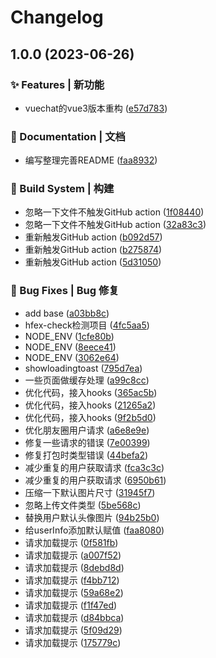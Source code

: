 # Changelog

## 1.0.0 (2023-06-26)


### ✨ Features | 新功能

* vuechat的vue3版本重构 ([e57d783](https://github.com/UzumakiHan/vue3-chat/commit/e57d78343d070e798192ee4ed5e9918dda9ccb22))


### 📝 Documentation | 文档

* 编写整理完善README ([faa8932](https://github.com/UzumakiHan/vue3-chat/commit/faa8932ee306a825fd424b27873c6b078cfe93e4))


### 👷‍ Build System | 构建

* 忽略一下文件不触发GitHub action ([1f08440](https://github.com/UzumakiHan/vue3-chat/commit/1f08440e1eff8e7cb7bda3b57a5d57dad737c0a7))
* 忽略一下文件不触发GitHub action ([32a83c3](https://github.com/UzumakiHan/vue3-chat/commit/32a83c3a0b00fcb58fca262287b45afb0821d20c))
* 重新触发GitHub action ([b092d57](https://github.com/UzumakiHan/vue3-chat/commit/b092d5795c7555f8ab209daa120b5843ecc76201))
* 重新触发GitHub action ([b275874](https://github.com/UzumakiHan/vue3-chat/commit/b275874a96044078c68fef49af7f046584c98788))
* 重新触发GitHub action ([5d31050](https://github.com/UzumakiHan/vue3-chat/commit/5d3105068b183561a8cb6c2414d7cf1152305766))


### 🐛 Bug Fixes | Bug 修复

* add base ([a03bb8c](https://github.com/UzumakiHan/vue3-chat/commit/a03bb8ce482fed830a1d31fb3ebe1d993016dc2f))
* hfex-check检测项目 ([4fc5aa5](https://github.com/UzumakiHan/vue3-chat/commit/4fc5aa51e9e2da01b48521c01722b1fed40290fc))
* NODE_ENV ([1cfe80b](https://github.com/UzumakiHan/vue3-chat/commit/1cfe80b239fac1f24d1e801b6a2ade22962c01cd))
* NODE_ENV ([8eece41](https://github.com/UzumakiHan/vue3-chat/commit/8eece412faf7651308c6b79b40b8409daa2efd5b))
* NODE_ENV ([3062e64](https://github.com/UzumakiHan/vue3-chat/commit/3062e6483cfbdbfb6b6a1adddcbc7af3c57271b8))
* showloadingtoast ([795d7ea](https://github.com/UzumakiHan/vue3-chat/commit/795d7ea14599384eb89b2de5b650432465d40bb3))
* 一些页面做缓存处理 ([a99c8cc](https://github.com/UzumakiHan/vue3-chat/commit/a99c8cc1cb91ed1e2eec9a11c98afec0b9c8843b))
* 优化代码，接入hooks ([365ac5b](https://github.com/UzumakiHan/vue3-chat/commit/365ac5b3c805ca8d0e8d779be76a5c9062d492b1))
* 优化代码，接入hooks ([21265a2](https://github.com/UzumakiHan/vue3-chat/commit/21265a2216f0feb3358b260e1b6572217537e58e))
* 优化代码，接入hooks ([9f2b5d0](https://github.com/UzumakiHan/vue3-chat/commit/9f2b5d0fb740e7b0d6241bbec1ce5519fe7dd83c))
* 优化朋友圈用户请求 ([a6e8e9e](https://github.com/UzumakiHan/vue3-chat/commit/a6e8e9ed3bb7aa1145b497e8d38a80303720d8e5))
* 修复一些请求的错误 ([7e00399](https://github.com/UzumakiHan/vue3-chat/commit/7e003998d388a8581cb211cd275e8dd969f407c7))
* 修复打包时类型错误 ([44befa2](https://github.com/UzumakiHan/vue3-chat/commit/44befa2c9dfb9a9c6ee00a223a0410ad7c4401bc))
* 减少重复的用户获取请求 ([fca3c3c](https://github.com/UzumakiHan/vue3-chat/commit/fca3c3c44cf71a3e5e4fb68277fef0f67dd09103))
* 减少重复的用户获取请求 ([6950b61](https://github.com/UzumakiHan/vue3-chat/commit/6950b61222880fd57a8b3ddb7a8d5ede5644a3f9))
* 压缩一下默认图片尺寸 ([31945f7](https://github.com/UzumakiHan/vue3-chat/commit/31945f745356c420e9b4a1b8690a03835eec95dc))
* 忽略上传文件类型 ([5be568c](https://github.com/UzumakiHan/vue3-chat/commit/5be568ccfab94800f1a4318462afb6ac06abc9b0))
* 替换用户默认头像图片 ([94b25b0](https://github.com/UzumakiHan/vue3-chat/commit/94b25b029ffb0bf842ee809ef01765190a25115e))
* 给userInfo添加默认赋值 ([faa8080](https://github.com/UzumakiHan/vue3-chat/commit/faa8080b3b908a5af02f955a429806c90032ec99))
* 请求加载提示 ([0f581fb](https://github.com/UzumakiHan/vue3-chat/commit/0f581fbd75963d0bdf4256f35860862efad7d628))
* 请求加载提示 ([a007f52](https://github.com/UzumakiHan/vue3-chat/commit/a007f52857a1ef29c802563051265701ccbff0ec))
* 请求加载提示 ([8debd8d](https://github.com/UzumakiHan/vue3-chat/commit/8debd8d19f87827b7838c6c9dbda3803e2d8e89f))
* 请求加载提示 ([f4bb712](https://github.com/UzumakiHan/vue3-chat/commit/f4bb71207cf967188c0fbec06fdd92026949e3a3))
* 请求加载提示 ([59a68e2](https://github.com/UzumakiHan/vue3-chat/commit/59a68e2965a3c6bb1c48c6409164c26977d38f5d))
* 请求加载提示 ([f1f47ed](https://github.com/UzumakiHan/vue3-chat/commit/f1f47edb8ab4493309e105ab9af019c43724377a))
* 请求加载提示 ([d84bbca](https://github.com/UzumakiHan/vue3-chat/commit/d84bbcab87c7177ef3d0d14878bb1b1d423d9682))
* 请求加载提示 ([5f09d29](https://github.com/UzumakiHan/vue3-chat/commit/5f09d293e0743e5c0d11e5216cc1743f898d422f))
* 请求加载提示 ([175779c](https://github.com/UzumakiHan/vue3-chat/commit/175779ce551c77febea037d117299c32a9f4ca98))
